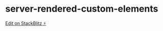 # server-rendered-custom-elements

[Edit on StackBlitz ⚡️](https://stackblitz.com/edit/vitejs-vite-j9wv3t)